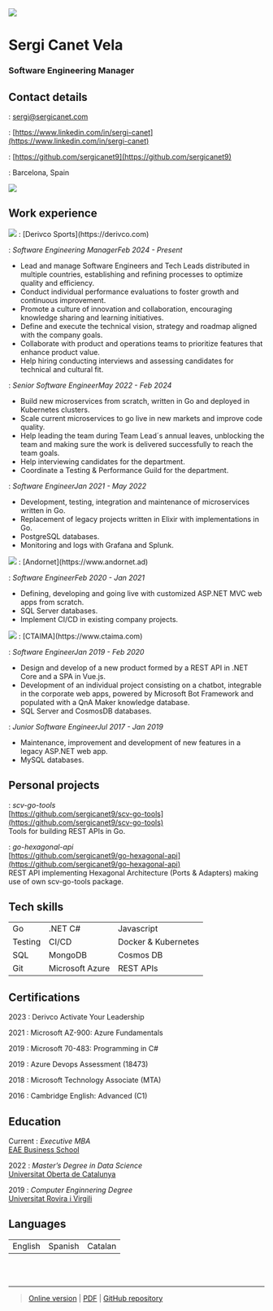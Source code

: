 <img class="profile" src="src/profile.png">

# Sergi Canet Vela
### Software Engineering Manager

Contact details
---------
<div class="flex-container">
<div class="flex-contact">
<span class="fas fa-envelope fa-lg"></span>
:  <a href="mailto:sergi@sergicanet.com">sergi@sergicanet.com</a><br />

<span class="fab fa-linkedin fa-lg"></span>
:  [https://www.linkedin.com/in/sergi-canet](https://www.linkedin.com/in/sergi-canet)<br />

<span class="fab fa-github fa-lg"></span>
:  [https://github.com/sergicanet9](https://github.com/sergicanet9)<br />

<span class="fa fa-map-marker fa-lg"></span>
:  Barcelona, Spain
</div>

<div class="flex-qr"><img src="src/qr.png"></div>
</div>

Work experience
----------
<img class="logo" src="src/derivco.png">
:	[Derivco Sports](https://derivco.com)<br />

:	*Software Engineering Manager*<i class="time">Feb 2024 - Present</i><br />
   - Lead and manage Software Engineers and Tech Leads distributed in multiple countries, establishing and refining processes to optimize quality and efficiency.<br />
   - Conduct individual performance evaluations to foster growth and continuous improvement.<br />
   - Promote a culture of innovation and collaboration, encouraging knowledge sharing and learning initiatives.<br />
   - Define and execute the technical vision, strategy and roadmap aligned with the company goals.<br />
   - Collaborate with product and operations teams to prioritize features that enhance product value.<br />
   - Help hiring conducting interviews and assessing candidates for technical and cultural fit.<br />

:	*Senior Software Engineer*<i class="time">May 2022 - Feb 2024</i><br />
   - Build new microservices from scratch, written in Go and deployed in Kubernetes clusters.<br />
   - Scale current microservices to go live in new markets and improve code quality.<br />
   - Help leading the team during Team Lead´s annual leaves, unblocking the team and making sure the work is delivered successfully to reach the team goals.<br />
   - Help interviewing candidates for the department.<br />
   - Coordinate a Testing & Performance Guild for the department.<br />

:	*Software Engineer*<i class="time">Jan 2021 - May 2022</i><br />
   - Development, testing, integration and maintenance of microservices written in Go.<br />
   - Replacement of legacy projects written in Elixir with implementations in Go.<br />
   - PostgreSQL databases.<br />
   - Monitoring and logs with Grafana and Splunk.<br />

<img class="logo" src="src/andornet.png">
:	[Andornet](https://www.andornet.ad)<br />

:	*Software Engineer*<i class="time">Feb 2020 - Jan 2021</i><br />
   - Defining, developing and going live with customized ASP.NET MVC web apps from scratch.<br />
   - SQL Server databases.<br />
   - Implement CI/CD in existing company projects.<br />

<img class="logo" src="src/ctaima.png">
:	[CTAIMA](https://www.ctaima.com)

:	*Software Engineer*<i class="time">Jan 2019 - Feb 2020</i><br />
   - Design and develop of a new product formed by a REST API in .NET Core and a SPA in Vue.js.<br />
   - Development of an individual project consisting on a chatbot, integrable in the corporate web apps, powered by Microsoft Bot Framework and populated with a QnA Maker knowledge database.<br />
   - SQL Server and CosmosDB databases.<br />

:	*Junior Software Engineer*<i class="time">Jul 2017 - Jan 2019</i><br />
   - Maintenance, improvement and development of new features in a legacy ASP.NET web app.<br />
   - MySQL databases.<br />
<div class="page-break"></div>

Personal projects
----------
<span></span>
:	*scv-go-tools*<br />
	[https://github.com/sergicanet9/scv-go-tools](https://github.com/sergicanet9/scv-go-tools)<br />
	Tools for building REST APIs in Go.<br />

<span></span>
:	*go-hexagonal-api*<br />
	[https://github.com/sergicanet9/go-hexagonal-api](https://github.com/sergicanet9/go-hexagonal-api)<br />
	REST API implementing Hexagonal Architecture (Ports & Adapters) making use of own scv-go-tools package.<br />

Tech skills
---------
<table border="0">
 <tr>
    <td>Go</td>
    <td>.NET C#</td>
    <td>Javascript</td>
 </tr>
 <tr>
    <td>Testing</td>
    <td>CI/CD</td>
    <td>Docker & Kubernetes</td>
 </tr>
 <tr>
    <td>SQL</td>
    <td>MongoDB</td>
    <td>Cosmos DB</td>
 </tr>
 <tr>
    <td>Git</td>
    <td>Microsoft Azure</td>
    <td>REST APIs</td>
 </tr>
</table>

Certifications
---------
2023
:	Derivco Activate Your Leadership

2021
:	Microsoft AZ-900: Azure Fundamentals

2019
:	Microsoft 70-483: Programming in C#

2019
:	Azure Devops Assessment (18473)

2018
:	Microsoft Technology Associate (MTA)

2016
:	Cambridge English: Advanced (C1)

Education
---------
Current
:	*Executive MBA*<br />
	[EAE Business School](https://www.eae.es)

2022
:	*Master’s Degree in Data Science*<br />
	[Universitat Oberta de Catalunya](https://www.uoc.edu)

2019
:	*Computer Enginnering Degree*<br />
	[Universitat Rovira i Virgili](https://www.urv.cat)

Languages
---------
<table border="0">
 <tr>
    <td>English</td>
    <td>Spanish</td>
    <td>Catalan</td>
 </tr>
</table>

<br />
<br />

------
> [Online version](https://www.sergicanet.com) |
[PDF](https://www.sergicanet.com/resume-sergi-canet.pdf) |
[GitHub repository](https://github.com/sergicanet9/resume)

